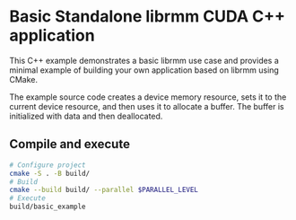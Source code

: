 # Basic Standalone librmm CUDA C++ application

This C++ example demonstrates a basic librmm use case and provides a minimal
example of building your own application based on librmm using CMake.

The example source code creates a device memory resource, sets it to the
current device resource, and then uses it to allocate a buffer. The buffer is
initialized with data and then deallocated.

## Compile and execute

```bash
# Configure project
cmake -S . -B build/
# Build
cmake --build build/ --parallel $PARALLEL_LEVEL
# Execute
build/basic_example
```
